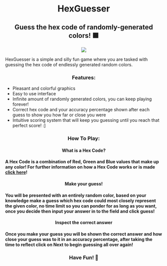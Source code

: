 <h1 align=center>HexGuesser</h1>

<h2 align=center>Guess the hex code of randomly-generated colors! 🟩</h2>

<p align="center"><img src="https://github.com/Rathard/hexguesser/assets/33904908/c9f3ac7a-c2ab-49f1-8446-0b38b830f01c"></p>

HexGuesser is a simple and silly fun game where you are tasked with guessing the hex code of endlessly generated random colors.

<h3 align=center>Features:</h3>

- Pleasant and colorful graphics
- Easy to use interface
- Infinite amount of randomly generated colors, you can keep playing forever!
- Correct hex code and your accuracy percentage shown after each guess to show you how far or close you were
- Intuitive scoring system that will keep you guessing until you reach that perfect score! :]

<h3 align=center>How To Play:</h3>

<h4 align=center>What is a Hex Code?<h4>

A Hex Code is a combination of Red, Green and Blue values that make up any color! For further information on how a Hex Code works or is made [click here](https://opusdesign.us/wordcount/what-are-hex-codes-for-colors/)!

<h4 align=center>Make your guess!<h4>

You will be presented with an entirely random color, based on your knowledge make a guess which hex code could most closely represent the given color, no time limit so you can ponder for as long as you want, once you decide then input your answer in to the field and click guess!

<h4 align=center>Inspect the correct answer<h4>

Once you make your guess you will be shown the correct answer and how close your guess was to it in an accuracy percentage, after taking the time to reflect click on **Next** to begin guessing all over again!

<h3 align=center>Have Fun! 💚</h3>


